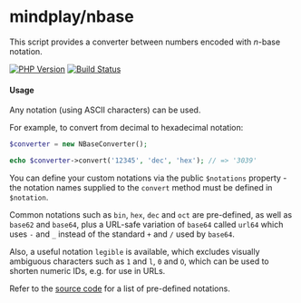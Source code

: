mindplay/nbase
==============

This script provides a converter between numbers encoded with *n*-base notation.

[![PHP Version](https://img.shields.io/badge/php-5.4%2B-blue.svg)](https://packagist.org/packages/mindplay/nbase)
[![Build Status](https://travis-ci.org/mindplay-dk/nbase.svg?branch=master)](https://travis-ci.org/mindplay-dk/nbase)

#### Usage

Any notation (using ASCII characters) can be used.

For example, to convert from decimal to hexadecimal notation:

```php
$converter = new NBaseConverter();

echo $converter->convert('12345', 'dec', 'hex'); // => '3039'
```

You can define your custom notations via the public `$notations` property - the
notation names supplied to the `convert` method must be defined in `$notation`.

Common notations such as `bin`, `hex`, `dec` and `oct` are pre-defined, as well as
`base62` and `base64`, plus a URL-safe variation of `base64` called `url64` which
uses `-` and `_` instead of the standard `+` and `/` used by `base64`.

Also, a useful notation `legible` is available, which excludes visually ambiguous
characters such as `1` and `l`, `0` and `O`, which can be used to shorten numeric
IDs, e.g. for use in URLs.

Refer to the [source code](src/NBaseConverter.php) for a list of pre-defined notations.
